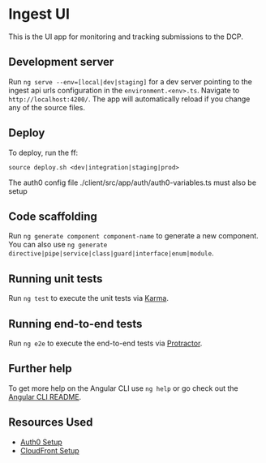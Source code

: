 # Ingest UI

This is the UI app for monitoring and tracking submissions to the DCP. 

## Development server

Run `ng serve --env=[local|dev|staging]` for a dev server pointing to the ingest api urls configuration in the `environment.<env>.ts`. Navigate to `http://localhost:4200/`. The app will automatically reload if you change any of the source files.

## Deploy

To deploy, run the ff:
 ```
 source deploy.sh <dev|integration|staging|prod>
 ```
 
The auth0 config file ./client/src/app/auth/auth0-variables.ts must also be setup

## Code scaffolding

Run `ng generate component component-name` to generate a new component. You can also use `ng generate directive|pipe|service|class|guard|interface|enum|module`.

## Running unit tests

Run `ng test` to execute the unit tests via [Karma](https://karma-runner.github.io).

## Running end-to-end tests

Run `ng e2e` to execute the end-to-end tests via [Protractor](http://www.protractortest.org/).

## Further help

To get more help on the Angular CLI use `ng help` or go check out the [Angular CLI README](https://github.com/angular/angular-cli/blob/master/README.md).

## Resources Used

* [Auth0 Setup](https://auth0.com/docs/quickstart/spa/angular2)
* [CloudFront Setup](https://keita.blog/2015/11/24/hosting-a-single-page-app-on-s3-with-proper-urls/)